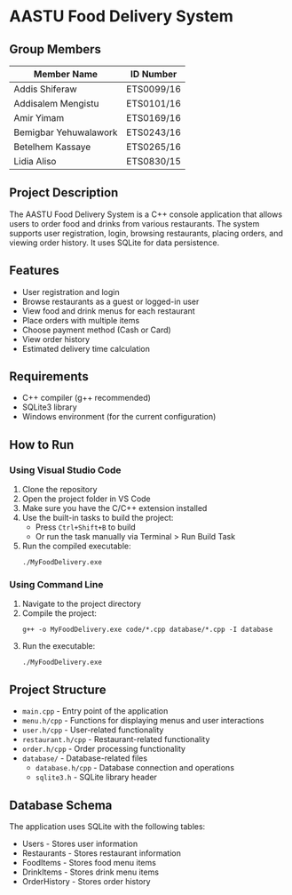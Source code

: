 # AASTU Food Delivery System

## Group Members

| Member Name           | ID Number  |
| --------------------- | ---------- |
| Addis Shiferaw        | ETS0099/16 |
| Addisalem Mengistu    | ETS0101/16 |
| Amir Yimam            | ETS0169/16 |
| Bemigbar Yehuwalawork | ETS0243/16 |
| Betelhem Kassaye      | ETS0265/16 |
| Lidia Aliso           | ETS0830/15 |

## Project Description

The AASTU Food Delivery System is a C++ console application that allows users to order food and drinks from various restaurants. The system supports user registration, login, browsing restaurants, placing orders, and viewing order history. It uses SQLite for data persistence.

## Features

- User registration and login
- Browse restaurants as a guest or logged-in user
- View food and drink menus for each restaurant
- Place orders with multiple items
- Choose payment method (Cash or Card)
- View order history
- Estimated delivery time calculation

## Requirements

- C++ compiler (g++ recommended)
- SQLite3 library
- Windows environment (for the current configuration)

## How to Run

### Using Visual Studio Code

1. Clone the repository
2. Open the project folder in VS Code
3. Make sure you have the C/C++ extension installed
4. Use the built-in tasks to build the project:
   - Press `Ctrl+Shift+B` to build
   - Or run the task manually via Terminal > Run Build Task
5. Run the compiled executable:
   ```
   ./MyFoodDelivery.exe
   ```

### Using Command Line

1. Navigate to the project directory
2. Compile the project:
   ```
   g++ -o MyFoodDelivery.exe code/*.cpp database/*.cpp -I database
   ```
3. Run the executable:
   ```
   ./MyFoodDelivery.exe
   ```

## Project Structure

- `main.cpp` - Entry point of the application
- `menu.h/cpp` - Functions for displaying menus and user interactions
- `user.h/cpp` - User-related functionality
- `restaurant.h/cpp` - Restaurant-related functionality
- `order.h/cpp` - Order processing functionality
- `database/` - Database-related files
  - `database.h/cpp` - Database connection and operations
  - `sqlite3.h` - SQLite library header

## Database Schema

The application uses SQLite with the following tables:

- Users - Stores user information
- Restaurants - Stores restaurant information
- FoodItems - Stores food menu items
- DrinkItems - Stores drink menu items
- OrderHistory - Stores order history
